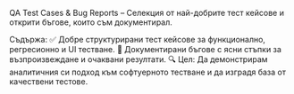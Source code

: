 QA Test Cases &amp; Bug Reports – Селекция от най-добрите тест кейсове и открити бъгове, които съм документирал.

Съдържа:
✅ Добре структурирани тест кейсове за функционално, регресионно и UI тестване.
🐞 Документирани бъгове с ясни стъпки за възпроизвеждане и очаквани резултати.
🔍 Цел: Да демонстрирам аналитичния си подход към софтуерното тестване и да изградя база от качествени тестове.
